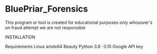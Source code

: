 # BluePriar_Forensics
This program or tool is created for educational purposes only whosover's on fraud attempt we are not responsible

INSTALLATION

Requirements
Linux amdx64
Beauty 
Python 3.8 -3.10
Google API key
  
